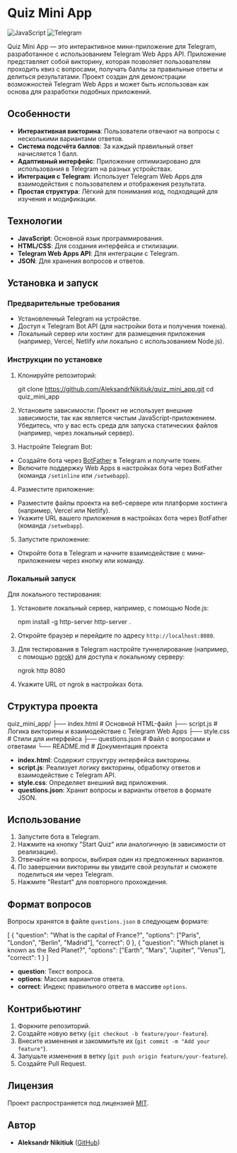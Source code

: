 # Quiz Mini App

![JavaScript](https://img.shields.io/badge/-JavaScript-F7DF1E?style=flat-square&logo=javascript&logoColor=black)
![Telegram](https://img.shields.io/badge/-Telegram-0088cc?style=flat-square&logo=telegram&logoColor=white)

Quiz Mini App — это интерактивное мини-приложение для Telegram, разработанное с использованием Telegram Web Apps API. Приложение представляет собой викторину, которая позволяет пользователям проходить квиз с вопросами, получать баллы за правильные ответы и делиться результатами. Проект создан для демонстрации возможностей Telegram Web Apps и может быть использован как основа для разработки подобных приложений.

## Особенности

- **Интерактивная викторина**: Пользователи отвечают на вопросы с несколькими вариантами ответов.
- **Система подсчёта баллов**: За каждый правильный ответ начисляется 1 балл.
- **Адаптивный интерфейс**: Приложение оптимизировано для использования в Telegram на разных устройствах.
- **Интеграция с Telegram**: Использует Telegram Web Apps для взаимодействия с пользователем и отображения результата.
- **Простая структура**: Лёгкий для понимания код, подходящий для изучения и модификации.

## Технологии

- **JavaScript**: Основной язык программирования.
- **HTML/CSS**: Для создания интерфейса и стилизации.
- **Telegram Web Apps API**: Для интеграции с Telegram.
- **JSON**: Для хранения вопросов и ответов.

## Установка и запуск

### Предварительные требования
- Установленный Telegram на устройстве.
- Доступ к Telegram Bot API (для настройки бота и получения токена).
- Локальный сервер или хостинг для размещения приложения (например, Vercel, Netlify или локально с использованием Node.js).

### Инструкции по установке

1. Клонируйте репозиторий:

   git clone https://github.com/AleksandrNikitiuk/quiz_mini_app.git
   cd quiz_mini_app
2. Установите зависимости:
Проект не использует внешние зависимости, так как является чистым JavaScript-приложением. Убедитесь, что у вас есть среда для запуска статических файлов (например, через локальный сервер).

3. Настройте Telegram Bot:
- Создайте бота через [BotFather](https://t.me/BotFather) в Telegram и получите токен.
- Включите поддержку Web Apps в настройках бота через BotFather (команда `/setinline` или `/setwebapp`).

4. Разместите приложение:
- Разместите файлы проекта на веб-сервере или платформе хостинга (например, Vercel или Netlify).
- Укажите URL вашего приложения в настройках бота через BotFather (команда `/setwebapp`).

5. Запустите приложение:
- Откройте бота в Telegram и начните взаимодействие с мини-приложением через кнопку или команду.

### Локальный запуск
Для локального тестирования:
1. Установите локальный сервер, например, с помощью Node.js:

   npm install -g http-server
   http-server .
2. Откройте браузер и перейдите по адресу `http://localhost:8080`.
3. Для тестирования в Telegram настройте туннелирование (например, с помощью [ngrok](https://ngrok.com/)) для доступа к локальному серверу:

   ngrok http 8080
4. Укажите URL от ngrok в настройках бота.

## Структура проекта
quiz_mini_app/
├── index.html       # Основной HTML-файл
├── script.js        # Логика викторины и взаимодействие с Telegram Web Apps
├── style.css        # Стили для интерфейса
├── questions.json   # Файл с вопросами и ответами
└── README.md        # Документация проекта
- **index.html**: Содержит структуру интерфейса викторины.
- **script.js**: Реализует логику викторины, обработку ответов и взаимодействие с Telegram API.
- **style.css**: Определяет внешний вид приложения.
- **questions.json**: Хранит вопросы и варианты ответов в формате JSON.

## Использование

1. Запустите бота в Telegram.
2. Нажмите на кнопку "Start Quiz" или аналогичную (в зависимости от реализации).
3. Отвечайте на вопросы, выбирая один из предложенных вариантов.
4. По завершении викторины вы увидите свой результат и сможете поделиться им через Telegram.
5. Нажмите "Restart" для повторного прохождения.

## Формат вопросов

Вопросы хранятся в файле `questions.json` в следующем формате:
[
  {
    "question": "What is the capital of France?",
    "options": ["Paris", "London", "Berlin", "Madrid"],
    "correct": 0
  },
  {
    "question": "Which planet is known as the Red Planet?",
    "options": ["Earth", "Mars", "Jupiter", "Venus"],
    "correct": 1
  }
]
- **question**: Текст вопроса.
- **options**: Массив вариантов ответа.
- **correct**: Индекс правильного ответа в массиве `options`.

## Контрибьютинг

1. Форкните репозиторий.
2. Создайте новую ветку (`git checkout -b feature/your-feature`).
3. Внесите изменения и закоммитьте их (`git commit -m "Add your feature"`).
4. Запушьте изменения в ветку (`git push origin feature/your-feature`).
5. Создайте Pull Request.

## Лицензия

Проект распространяется под лицензией [MIT](LICENSE).

## Автор

- **Aleksandr Nikitiuk** ([GitHub](https://github.com/AleksandrNikitiuk))
